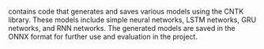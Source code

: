 contains code that generates and saves various models using the CNTK library. These models include simple neural networks, LSTM networks, GRU networks, and RNN networks. The generated models are saved in the ONNX format for further use and evaluation in the project.